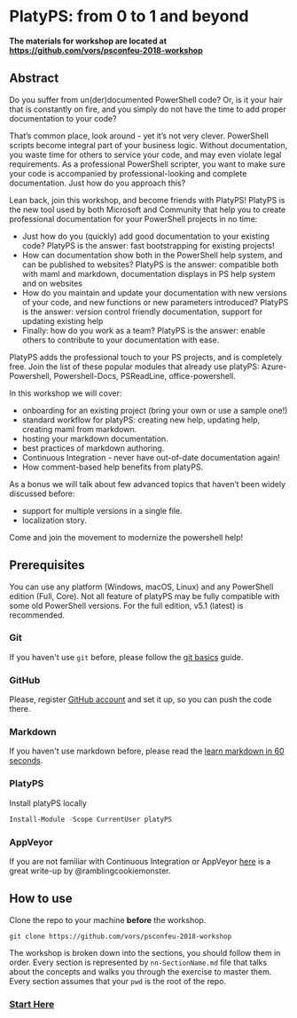 # PlatyPS: from 0 to 1 and beyond

**The materials for workshop are located at https://github.com/vors/psconfeu-2018-workshop** 

## Abstract

Do you suffer from un(der)documented PowerShell code? Or, is it your hair that is constantly on fire, and you simply do not have the time to add proper documentation to your code?
 
That’s common place, look around - yet it’s not very clever. PowerShell scripts become integral part of your business logic. Without documentation, you waste time for others to service your code, and may even violate legal requirements. As a professional PowerShell scripter, you want to make sure your code is accompanied by professional-looking and complete documentation. Just how do you approach this?
 
Lean back, join this workshop, and become friends with PlatyPS! PlatyPS is the new tool used by both Microsoft and Community that help you to create professional documentation for your PowerShell projects in no time:
 
- Just how do you (quickly) add good documentation to your existing code? PlatyPS is the answer: fast bootstrapping for existing projects!
- How can documentation show both in the PowerShell help system, and can be published to websites? PlatyPS is the answer: compatible both with maml and markdown, documentation displays in PS help system and on websites
- How do you maintain and update your documentation with new versions of your code, and new functions or new parameters introduced? PlatyPS is the answer: version control friendly documentation, support for updating existing help
- Finally: how do you work as a team? PlatyPS is the answer: enable others to contribute to your documentation with ease.
 
PlatyPS adds the professional touch to your PS projects, and is completely free. Join the list of these popular modules that already use platyPS: Azure-Powershell, Powershell-Docs, PSReadLine, office-powershell.

In this workshop we will cover:

- onboarding for an existing project (bring your own or use a sample one!)
- standard workflow for platyPS: creating new help, updating help, creating maml from markdown.
- hosting your markdown documentation.
- best practices of markdown authoring.
- Continuous Integration - never have out-of-date documentation again! 
- How comment-based help benefits from platyPS.

As a bonus we will talk about few advanced topics that haven’t been widely discussed before:

- support for multiple versions in a single file.
- localization story.

Come and join the movement to modernize the powershell help!

## Prerequisites

You can use any platform (Windows, macOS, Linux) and any PowerShell edition (Full, Core).
Not all feature of platyPS may be fully compatible with some old PowerShell versions.
For the full edition, v5.1 (latest) is recommended.

### Git

If you haven't use `git` before, please follow the [git basics](https://github.com/PowerShell/PowerShell/blob/48be62537933cf3ca3c9866f3acfa931acac2587/docs/git/basics.md) guide.

### GitHub

Please, register [GitHub account]( https://github.com/join) and set it up,
so you can push the code there.

### Markdown

If you haven't use markdown before, please read the [learn markdown in 60 seconds](http://commonmark.org/help/).


### PlatyPS

Install platyPS locally

```powershell
Install-Module -Scope CurrentUser platyPS
```

### AppVeyor

If you are not familiar with Continuous Integration or AppVeyor [here](http://ramblingcookiemonster.github.io/GitHub-Pester-AppVeyor/) is a great write-up by @ramblingcookiemonster.

## How to use

Clone the repo to your machine **before** the workshop.

```
git clone https://github.com/vors/psconfeu-2018-workshop
```

The workshop is broken down into the sections, you should follow them in order.
Every section is represented by `nn-SectionName.md` file that talks about the concepts and
walks you through the exercise to master them.
Every section assumes that your `pwd` is the root of the repo.

### [Start Here](https://github.com/vors/psconfeu-2018-workshop/blob/master/01-Bootstrap.md)
